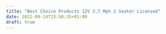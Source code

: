 ```yaml
---
title: "Best Choice Products 12V 3.7 Mph 2 Seater Licensed"
date: 2022-09-24T23:50:35+01:00
draft: true
---
```


